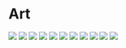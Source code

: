 # Art
![](https://github.com/amingh802001/Art/blob/main/photo_5807791027354976076_y.jpg)
![](https://github.com/amingh802001/Art/blob/main/photo_5807791027354976087_y.jpg)
![](https://github.com/amingh802001/Art/blob/main/photo_5807791027354976093_y.jpg)
![](https://github.com/amingh802001/Art/blob/main/photo_5807791027354976094_y.jpg)
![](https://github.com/amingh802001/Art/blob/main/photo_5807791027354976095_y.jpg)
![](https://github.com/amingh802001/Art/blob/main/photo_5807791027354976097_y.jpg)
![](https://github.com/amingh802001/Art/blob/main/photo_5807791027354976102_y.jpg)
![](https://github.com/amingh802001/Art/blob/main/photo_5834599526021840222_y.jpg)
![](https://github.com/amingh802001/Art/blob/main/photo_5834599526021840223_y.jpg)
![](https://github.com/amingh802001/Art/blob/main/photo_5834599526021840224_y.jpg)
![](https://github.com/amingh802001/Art/blob/main/)
